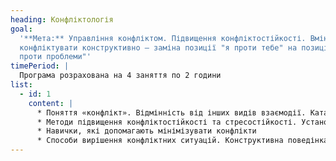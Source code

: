 ```yaml
---
heading: Конфліктологія
goal:
  '**Мета:** Управління конфліктом. Підвищення конфліктостійкості. Вміння
  конфліктувати конструктивно — заміна позиції "я проти тебе" на позицію "ми
  проти проблеми"'
timePeriod: |
  Програма розрахована на 4 заняття по 2 години
list:
  - id: 1
    content: |
      * Поняття «конфлікт». Відмінність від інших видів взаємодії. Каталізатори конфліктних ситуацій. Робота з емоціями 
      * Методи підвищення конфліктостійкості та стресостійкості. Установки та життєві принципи. Регулювання емоційної напруги. Способи запобігання конфліктам: а) зміна свого ставлення; б) вплив на поведінку опонента 
      * Навички, які допомагають мінімізувати конфлікти 
      * Способи вирішення конфліктних ситуацій. Конструктивна поведінка у конфлікті. Практичні кейси
---
```

